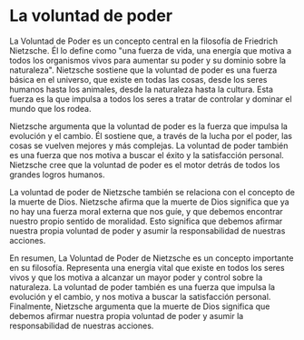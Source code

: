 # La voluntad de poder

La Voluntad de Poder es un concepto central en la filosofía de Friedrich Nietzsche. Él lo define como "una fuerza de vida, una energía que motiva a todos los organismos vivos para aumentar su poder y su dominio sobre la naturaleza". Nietzsche sostiene que la voluntad de poder es una fuerza básica en el universo, que existe en todas las cosas, desde los seres humanos hasta los animales, desde la naturaleza hasta la cultura. Esta fuerza es la que impulsa a todos los seres a tratar de controlar y dominar el mundo que los rodea.

Nietzsche argumenta que la voluntad de poder es la fuerza que impulsa la evolución y el cambio. Él sostiene que, a través de la lucha por el poder, las cosas se vuelven mejores y más complejas. La voluntad de poder también es una fuerza que nos motiva a buscar el éxito y la satisfacción personal. Nietzsche cree que la voluntad de poder es el motor detrás de todos los grandes logros humanos.

La voluntad de poder de Nietzsche también se relaciona con el concepto de la muerte de Dios. Nietzsche afirma que la muerte de Dios significa que ya no hay una fuerza moral externa que nos guíe, y que debemos encontrar nuestro propio sentido de moralidad. Esto significa que debemos afirmar nuestra propia voluntad de poder y asumir la responsabilidad de nuestras acciones.

En resumen, La Voluntad de Poder de Nietzsche es un concepto importante en su filosofía. Representa una energía vital que existe en todos los seres vivos y que los motiva a alcanzar un mayor poder y control sobre la naturaleza. La voluntad de poder también es una fuerza que impulsa la evolución y el cambio, y nos motiva a buscar la satisfacción personal. Finalmente, Nietzsche argumenta que la muerte de Dios significa que debemos afirmar nuestra propia voluntad de poder y asumir la responsabilidad de nuestras acciones.